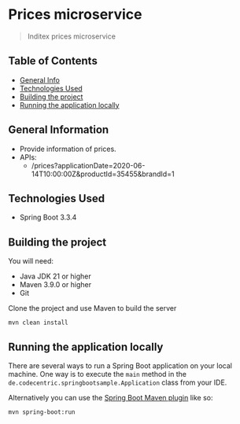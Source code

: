 # Prices microservice
> Inditex prices microservice

## Table of Contents
* [General Info](#general-information)
* [Technologies Used](#technologies-used)
* [Building the project](#building-the-project)
* [Running the application locally](#running-the-application-locally)


## General Information
- Provide information of prices.
- APIs:
    - /prices?applicationDate=2020-06-14T10:00:00Z&productId=35455&brandId=1


## Technologies Used
- Spring Boot 3.3.4


## Building the project
You will need:

*	Java JDK 21 or higher
*	Maven 3.9.0 or higher
*	Git

Clone the project and use Maven to build the server

```shell
mvn clean install
```


## Running the application locally

There are several ways to run a Spring Boot application on your local machine. One way is to execute the `main` method in the `de.codecentric.springbootsample.Application` class from your IDE.

Alternatively you can use the [Spring Boot Maven plugin](https://docs.spring.io/spring-boot/docs/current/reference/html/build-tool-plugins-maven-plugin.html) like so:

```shell
mvn spring-boot:run
```
